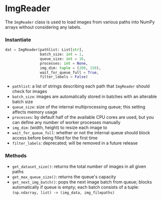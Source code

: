 # ImgReader

The `ImgReader` class is used to load images from various paths into NumPy arrays without considering any labels.

### Instantiate

```python
dat = ImgReader(pathlist: List[str],
                batch_size: int = 1,
                queue_size: int = 16,
                processes: int = None,
                img_dim: tuple = (200, 150),
                wait_for_queue_full = True,
                filter_labels = False)
```

* `pathlist`: a list of strings describing each path that `ImgReader` should check for images
* `batch_size`: images are automatically stored in batches with an alterable batch size
* `queue_size`: size of the internal multiprocessing queue; this setting affects memory usage
* `processes`: by default half of the available CPU cores are used, but you can define any number of worker processes manually
* `img_dim`: (width, height) to resize each image to
* `wait_for_queue_full`: whether or not the internal queue should block access before being filled for the first time
* `filter_labels`: deprecated; will be removed in a future release

### Methods

* `get_dataset_size()`: returns the total number of images in all given paths
* `get_max_queue_size()`: returns the queue's capacity
* `get_next_img_batch()`: pops the next image batch from queue; blocks automatically if queue is empty; each batch consists of a tuple: `(np.ndarray, list) -> (img_data, img_filepaths)`
